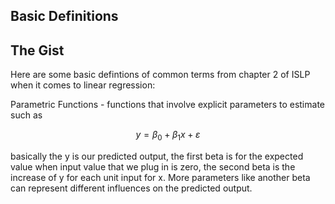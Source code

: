 ## Basic Definitions

## The Gist 
Here are some basic defintions of common terms from chapter 2 of ISLP when it comes to linear regression:

Parametric Functions - functions that involve explicit parameters to estimate such as 

$$y = \beta_0 + \beta_1 x + ε$$ 

basically the y is our predicted output, the first beta is for the expected value when input value that we plug in is zero, the second beta is the increase of y for each unit input for x. More parameters like another beta can represent different influences on the predicted output. 
